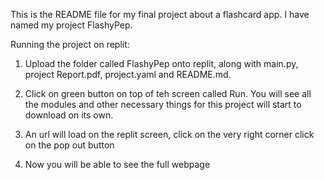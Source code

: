 This is the README file for my final project about a flashcard app. I have named my project FlashyPep.


Running the project on replit:

1. Upload the folder called FlashyPep onto replit, along with main.py, project Report.pdf, project.yaml and README.md.

2. Click on green button on top of teh screen called Run. You will see all the modules and other necessary things for this project will start to download on its own.

3. An url will load on the replit screen, click on the very right corner click on the pop out button

4. Now you will be able to see the full webpage